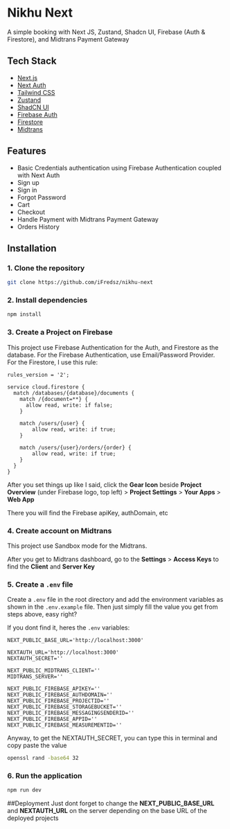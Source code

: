 # Nikhu Next

A simple booking with Next JS, Zustand, Shadcn UI, Firebase (Auth & Firestore), and Midtrans Payment Gateway


## Tech Stack

- [Next.js](https://nextjs.org)
- [Next Auth](https://next-auth.js.org)
- [Tailwind CSS](https://tailwindcss.com)
- [Zustand](https://docs.pmnd.rs/zustand/getting-started/introduction)
- [ShadCN UI](https://ui.shadcn.com/)
- [Firebase Auth](https://firebase.google.com/docs/auth)
- [Firestore](https://firebase.google.com/docs/firestore)
- [Midtrans](https://midtrans.com/)

## Features

- Basic Credentials authentication using Firebase Authentication coupled with Next Auth
 - Sign up
 - Sign in
 - Forgot Password
- Cart
- Checkout
- Handle Payment with Midtrans Payment Gateway
- Orders History

## Installation

### 1. Clone the repository

```bash
git clone https://github.com/iFredsz/nikhu-next
```

### 2. Install dependencies

```bash
npm install
```

### 3. Create a Project on Firebase
This project use Firebase Authentication for the Auth, and Firestore as the database. For the Firebase Authentication, use Email/Password Provider. For the Firestore, I use this rule:

```plaintext
rules_version = '2';

service cloud.firestore {
  match /databases/{database}/documents {
    match /{document=**} {
      allow read, write: if false;
    }
    
    match /users/{user} {
    	allow read, write: if true;
    }
    
    match /users/{user}/orders/{order} {
    	allow read, write: if true;
    }
  }
}
```

After you set things up like I said, click the **Gear Icon** beside **Project Overview** (under Firebase logo, top left) > **Project Settings** > **Your Apps** > **Web App**

There you will find the Firebase apiKey, authDomain, etc

### 4. Create account on Midtrans
This project use Sandbox mode for the Midtrans. 

After you get to Midtrans dashboard, go to the **Settings** > **Access Keys** to find the **Client** and **Server Key**

### 5. Create a `.env` file

Create a `.env` file in the root directory and add the environment variables as shown in the `.env.example` file. Then just simply fill the value you get from steps above, easy right?

If you dont find it, heres the `.env` variables: 
```plaintext
NEXT_PUBLIC_BASE_URL='http://localhost:3000'

NEXTAUTH_URL='http://localhost:3000'
NEXTAUTH_SECRET=''

NEXT_PUBLIC_MIDTRANS_CLIENT=''
MIDTRANS_SERVER=''

NEXT_PUBLIC_FIREBASE_APIKEY=''
NEXT_PUBLIC_FIREBASE_AUTHDOMAIN=''
NEXT_PUBLIC_FIREBASE_PROJECTID=''
NEXT_PUBLIC_FIREBASE_STORAGEBUCKET=''
NEXT_PUBLIC_FIREBASE_MESSAGINGSENDERID=''
NEXT_PUBLIC_FIREBASE_APPID=''
NEXT_PUBLIC_FIREBASE_MEASUREMENTID=''
```

Anyway, to get the NEXTAUTH_SECRET, you can type this in terminal and copy paste the value
```bash
openssl rand -base64 32
```

### 6. Run the application

```bash
npm run dev
```

##Deployment
Just dont forget to change the **NEXT_PUBLIC_BASE_URL** and **NEXTAUTH_URL** on the server depending on the base URL of the deployed projects